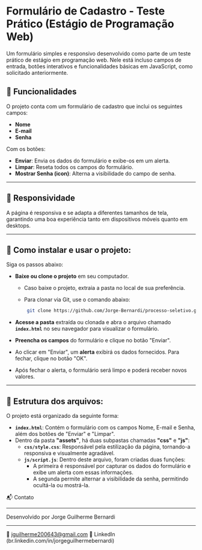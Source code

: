 # Formulário de Cadastro - Teste Prático (Estágio de Programação Web)
Um formulário simples e responsivo desenvolvido como parte de um teste prático de estágio em programação web. Nele está incluso campos de entrada, botões interativos e funcionalidades básicas em JavaScript, como solicitado anteriormente.

## 🚀 Funcionalidades

O projeto conta com um formulário de cadastro que inclui os seguintes campos:

- **Nome**
- **E-mail**
- **Senha**

Com os botões:

- **Enviar**: Envia os dados do formulário e exibe-os em um alerta.
- **Limpar**: Reseta todos os campos do formulário.
- **Mostrar Senha (icon)**: Alterna a visibilidade do campo de senha.

---

## 📱 Responsividade

A página é responsiva e se adapta a diferentes tamanhos de tela, garantindo uma boa experiência tanto em dispositivos móveis quanto em desktops.

---

## 🚩 Como instalar e usar o projeto:
Siga os passos abaixo:
- **Baixe ou clone o projeto** em seu computador.
  - Caso baixe o projeto, extraia a pasta no local de sua preferência.
  - Para clonar via Git, use o comando abaixo:
  
     ```bash
      git clone https://github.com/Jorge-Bernardi/processo-seletivo.git
     ```
     
- **Acesse a pasta** extraída ou clonada e abra o arquivo chamado **`index.html`** no seu navegador para visualizar o formulário.
- **Preencha os campos** do formulário e clique no botão "Enviar".
- Ao clicar em "Enviar", um **alerta** exibirá os dados fornecidos. Para fechar, clique no botão "OK".
- Após fechar o alerta, o formulário será limpo e poderá receber novos valores.
---

## 📁 Estrutura dos arquivos:
O projeto está organizado da seguinte forma:
- **`index.html`**: Contém o formulário com os campos Nome, E-mail e Senha, além dos botões de "Enviar" e "Limpar".
- Dentro da pasta **"assets"**, há duas subpastas chamadas **"css"** e **"js"**:
    - **`css/style.css`**: Responsável pela estilização da página, tornando-a responsiva e visualmente agradável.
    - **`js/script.js`**: Dentro deste arquivo, foram criadas duas funções:
      - A primeira é responsável por capturar os dados do formulário e exibe um alerta com essas informações.
      - A segunda permite alternar a visibilidade da senha, permitindo ocultá-la ou mostrá-la.


📬 Contato

----------

Desenvolvido por Jorge Guilherme Bernardi

----------


📧 jguilherme200643@gmail.com
🔗 LinkedIn (br.linkedin.com/in/jorgeguilhermebernardi)
